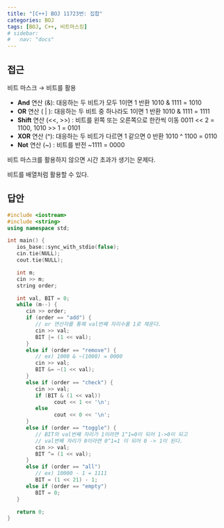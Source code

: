 ```yaml
---
title: "[C++] BOJ 11723번: 집합"
categories: BOJ
tags: [BOJ, C++, 비트마스킹]
# sidebar:
#   nav: "docs"
---
```


<!-- {% linkpreview "https://www.acmicpc.net/problem/11723" %}{: .notice}
<br> -->

## 접근

비트 마스크 → 비트를 활용 

- **And** 연산 (&): 대응하는 두 비트가 모두 1이면 1 반환 1010 & 1111 = 1010
- **OR** 연산 ( | ): 대응하는 두 비트 중 하나라도 1이면 1 반환 1010 & 1111 = 1111
- **Shift** 연산 (<<, >>) : 비트를 왼쪽 또는 오른쪽으로 한칸씩 이동 0011 << 2 = 1100, 1010 >> 1 = 0101
- **XOR** 연산 (^): 대응하는 두 비트가 다르면 1 같으면 0 반환 1010 ^ 1100 = 0110
- **Not** 연산 (~) : 비트를 반전 ~1111 = 0000

비트 마스크를 활용하지 않으면 시간 초과가 생기는 문제다. 

비트를 배열처럼 활용할 수 있다.

## 답안

```cpp
#include <iostream>
#include <string>
using namespace std;

int main() {
   ios_base::sync_with_stdio(false);
   cin.tie(NULL);
   cout.tie(NULL);

   int m;
   cin >> m;
   string order;

   int val, BIT = 0;
   while (m--) {
      cin >> order;
      if (order == "add") {
         // or 연산자를 통해 val번째 자리수를 1로 채운다.
         cin >> val;
         BIT |= (1 << val);
      }
      else if (order == "remove") {
         // ex) 1000 & ~(1000) = 0000  
         cin >> val;
         BIT &= ~(1 << val);
      }
      else if (order == "check") {
         cin >> val;
         if (BIT & (1 << val))
               cout << 1 << '\n';
         else
               cout << 0 << '\n';
      }
      else if (order == "toggle") {
         // BIT의 val번째 자리가 1이라면 1^1=0이 되어 1->0이 되고
         // val번째 자리가 0이라면 0^1=1 이 되어 0 -> 1이 된다.
         cin >> val;
         BIT ^= (1 << val);
      }
      else if (order == "all")
         // ex) 10000 - 1 = 1111
         BIT = (1 << 21) - 1;
      else if (order == "empty")
         BIT = 0;
   }

   return 0;
}
```